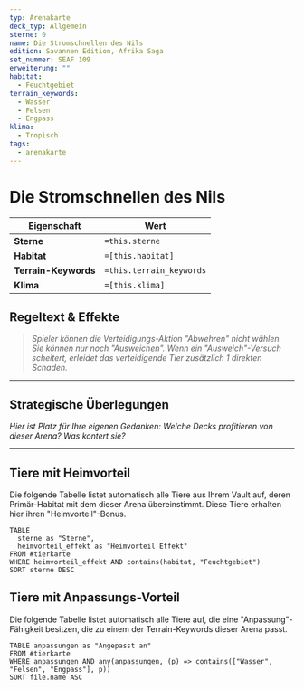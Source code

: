 ```yaml
---
typ: Arenakarte
deck_typ: Allgemein
sterne: 0
name: Die Stromschnellen des Nils
edition: Savannen Edition, Afrika Saga
set_nummer: SEAF 109
erweiterung: ""
habitat:
  - Feuchtgebiet
terrain_keywords:
  - Wasser
  - Felsen
  - Engpass
klima:
  - Tropisch
tags:
  - arenakarte
---
```


# Die Stromschnellen des Nils

| Eigenschaft | Wert |
|---|---|
| **Sterne** | `=this.sterne` |
| **Habitat** | `=[this.habitat]` |
| **Terrain-Keywords** | `=this.terrain_keywords` |
| **Klima** | `=[this.klima]` |

## Regeltext & Effekte

> *Spieler können die Verteidigungs-Aktion "Abwehren" nicht wählen. Sie können nur noch "Ausweichen". Wenn ein "Ausweich"-Versuch scheitert, erleidet das verteidigende Tier zusätzlich 1 direkten Schaden.*

---
## Strategische Überlegungen

*Hier ist Platz für Ihre eigenen Gedanken: Welche Decks profitieren von dieser Arena? Was kontert sie?*

---
## Tiere mit Heimvorteil

Die folgende Tabelle listet automatisch alle Tiere aus Ihrem Vault auf, deren Primär-Habitat mit dem dieser Arena übereinstimmt. Diese Tiere erhalten hier ihren "Heimvorteil"-Bonus.

```dataview
TABLE
  sterne as "Sterne",
  heimvorteil_effekt as "Heimvorteil Effekt"
FROM #tierkarte
WHERE heimvorteil_effekt AND contains(habitat, "Feuchtgebiet")
SORT sterne DESC
```

## Tiere mit Anpassungs-Vorteil

Die folgende Tabelle listet automatisch alle Tiere auf, die eine "Anpassung"-Fähigkeit besitzen, die zu einem der Terrain-Keywords dieser Arena passt.

``` dataview
TABLE anpassungen as "Angepasst an"
FROM #tierkarte
WHERE anpassungen AND any(anpassungen, (p) => contains(["Wasser", "Felsen", "Engpass"], p))
SORT file.name ASC
